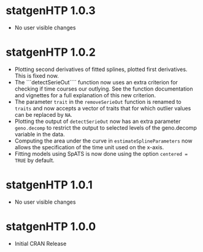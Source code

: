 # statgenHTP 1.0.3

* No user visible changes

# statgenHTP 1.0.2

* Plotting second derivatives of fitted splines, plotted first derivatives. This is fixed now. 
* The ```detectSerieOut```` function now uses an extra criterion for checking if time courses our outlying. See the function documentation and vignettes for a full explanation of this new criterion.
* The parameter ```trait``` in the ```removeSerieOut``` function is renamed to ```traits``` and now accepts a vector of traits that for which outlier values can be replaced by ```NA```.
* Plotting the output of ```detectSerieOut``` now has an extra parameter ```geno.decomp``` to restrict the output to selected levels of the geno.decomp variable in the data.
* Computing the area under the curve in ```estimateSplineParameters``` now allows the specification of the time unit used on the x-axis.
* Fitting models using SpATS is now done using the option ```centered = TRUE``` by default.

# statgenHTP 1.0.1

* No user visible changes

# statgenHTP 1.0.0

* Initial CRAN Release
